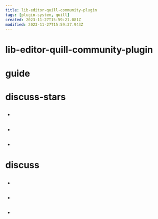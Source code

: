 ```yaml
---
title: lib-editor-quill-community-plugin
tags: [plugin-system, quill]
created: 2023-11-27T15:59:21.081Z
modified: 2023-11-27T15:59:37.943Z
---
```


# lib-editor-quill-community-plugin

# guide

# discuss-stars
- ## 

- ## 

- ## 
# discuss
- ## 

- ## 

- ## 
